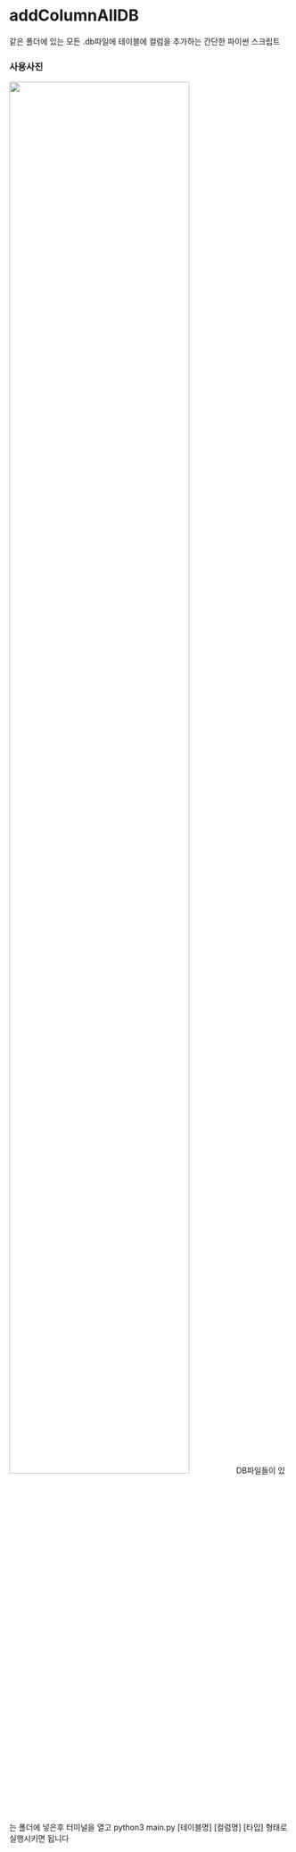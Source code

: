 # addColumnAllDB
같은 폴더에 있는 모든 .db파일에 테이블에 컬럼을 추가하는 간단한 파이썬 스크립트

### 사용사진
<img width="80%" src="https://media.discordapp.net/attachments/978256460926574633/1003632346915934218/unknown.png"/>
DB파일들이 있는 폴더에 넣은후 터미널을 열고
python3 main.py [테이블명] [컬럼명] [타입]
형태로 실행시키면 됩니다
